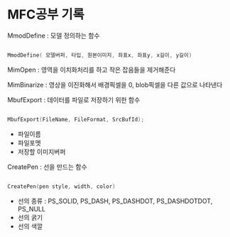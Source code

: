 # MFC공부 기록

MmodDefine : 모델 정의하는 함수

```cpp

MmodDefine( 모델버퍼, 타입, 원본이미지, 좌표x, 좌표y, x길이, y길이)

```

MimOpen : 영역을 이치화처리를 하고 작은 잡음들을 제거해준다 

MimBinarize : 영상을 이진화해서 배경픽셀을 0, blob픽셀을 다른 값으로 나타낸다

MbufExport : 데이터를 파일로 저장하기 위한 함수

```cpp

MbufExport(FileName, FileFormat, SrcBufId);

```

  -  파일이름
  -  파일포멧
  -  저장할 이미지버퍼

CreatePen : 선을 만드는 함수

```cpp

CreatePen(pen style, width, color)

```

  - 선의 종류 : PS_SOLID, PS_DASH, PS_DASHDOT, PS_DASHDOTDOT, PS_NULL
  - 선의 굵기
  - 선의 색깔
